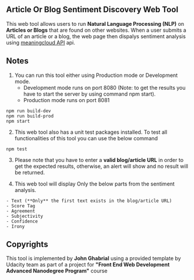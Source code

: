 ## Article Or Blog Sentiment Discovery Web Tool

This web tool allows users to run **Natural Language Processing (NLP)** on **Articles or Blogs** that are found on other websites. 
When a user submits a URL of an article or a blog, the web page then dispalys sentiment analysis using [meaningcloud API](https://www.meaningcloud.com/products/sentiment-analysis) api.

## Notes

1. You can run this tool either using Production mode or Development mode.
   - Development mode runs on port 8080 (Note: to get the results you have to start the server by using command npm start).
   - Production mode runs on port 8081
```
npm run build-dev
npm run build-prod
npm start
```
2. This web tool also has a unit test packages installed. To test all functionalities of this tool you can use the below command
```
npm test
```
3. Please note that you have to enter a **valid blog/article URL** in order to get the expected results, otherwise, an alert will show and no result will be returned.

4. This web tool will display Only the below parts from the sentiment analysis.
```
- Text (**Only** the first text exists in the blog/article URL)
- Score Tag
- Agreement
- Subjectivity
- Confidence
- Irony
```

## Copyrights

This tool is implemented by **John Ghabrial** using a provided template by Udacity team as part of a project  for **"Front End Web Development Advanced Nanodegree Program"** course
